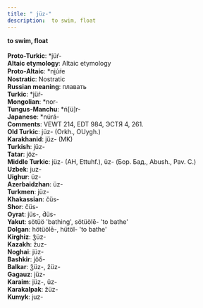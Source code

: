 ```yaml
---
title: " jüz-"
description:  to swim, float
---
```

<p data-pagefind-weight="0.5">
<strong> to swim, float</strong><br><br>
<strong>Proto-Turkic</strong>:  *jüŕ-<br>
<strong>Altaic etymology</strong>:  Altaic etymology<br>
<strong> Proto-Altaic</strong>:  *ni̯úŕe<br>
<strong>Nostratic</strong>:  Nostratic<br>
<strong>Russian meaning</strong>:  плавать<br>
<strong>Turkic</strong>:  *jüŕ-<br>
<strong>Mongolian</strong>:  *nor-<br>
<strong>Tungus-Manchu</strong>:  *ń[ü]r-<br>
<strong>Japanese</strong>:  *núrá-<br>
<strong>Comments</strong>:  VEWT 214, EDT 984, ЭСТЯ 4, 261.<br>
<strong>Old Turkic</strong>:  jüz- (Orkh., OUygh.)<br>
<strong>Karakhanid</strong>:  jüz- (MK)<br>
<strong>Turkish</strong>:  jüz-<br>
<strong>Tatar</strong>:  jöz-<br>
<strong>Middle Turkic</strong>:  jüz- (AH, Ettuhf.), üz- (Бор. Бад., Abush., Pav. C.)<br>
<strong>Uzbek</strong>:  juz-<br>
<strong>Uighur</strong>:  üz-<br>
<strong>Azerbaidzhan</strong>:  üz-<br>
<strong>Turkmen</strong>:  jüz-<br>
<strong>Khakassian</strong>:  čüs-<br>
<strong>Shor</strong>:  čüs-<br>
<strong>Oyrat</strong>:  jüs-, d́üs-<br>
<strong>Yakut</strong>:  sötüö 'bathing', sötüölē- 'to bathe'<br>
<strong>Dolgan</strong>:  hötüölē-, hütöl- 'to bathe'<br>
<strong>Kirghiz</strong>:  ǯüz-<br>
<strong>Kazakh</strong>:  žuz-<br>
<strong>Noghai</strong>:  jüz-<br>
<strong>Bashkir</strong>:  jöδ-<br>
<strong>Balkar</strong>:  ǯüz-, žüz-<br>
<strong>Gagauz</strong>:  jüz-<br>
<strong>Karaim</strong>:  jüz-, üz-<br>
<strong>Karakalpak</strong>:  žüz-<br>
<strong>Kumyk</strong>:  juz-<br>

</p>
